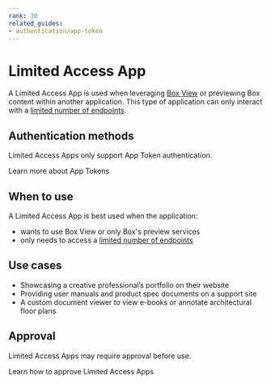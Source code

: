 ```yaml
---
rank: 30
related_guides:
- authentication/app-token
---
```


# Limited Access App

A Limited Access App is used when leveraging [Box View][bv] or previewing Box
content within another application. This type of application can only interact
with a [limited number of endpoints][limited].

## Authentication methods

Limited Access Apps only support App Token authentication. 

<CTA to='g://authentication/app-token'>
  Learn more about App Tokens
</CTA>

## When to use

A Limited Access App is best used when the application: 

- wants to use Box View or only Box's preview services
- only needs to access a [limited number of endpoints][limited]

## Use cases

- Showcasing a creative professional’s portfolio on their website
- Providing user manuals and product spec documents on a support site
- A custom document viewer to view e-books or annotate architectural floor plans

## Approval

Limited Access Apps may require approval before use. 

<CTA to='g://authorization/limited-access-approval'>
  Learn how to approve Limited Access Apps
</CTA>

[bv]: g://embed/box-view/
[limited]: g://authentication/app-token/endpoints